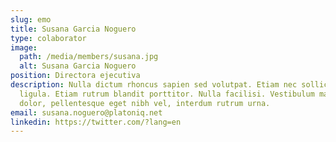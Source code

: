 ```yaml
---
slug: emo
title: Susana Garcia Noguero
type: colaborator
image:
  path: /media/members/susana.jpg
  alt: Susana Garcia Noguero
position: Directora ejecutiva
description: Nulla dictum rhoncus sapien sed volutpat. Etiam nec sollicitudin
  ligula. Etiam rutrum blandit porttitor. Nulla facilisi. Vestibulum mauris
  dolor, pellentesque eget nibh vel, interdum rutrum urna.
email: susana.noguero@platoniq.net
linkedin: https://twitter.com/?lang=en
---
```

